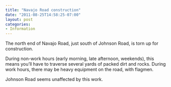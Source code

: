 ```yaml
---
title: "Navajo Road construction"
date: "2011-08-25T14:58:25-07:00"
layout: post
categories:
- Information
---
```


The north end of Navajo Road, just south of Johnson Road, is torn up for construction.  
  
During non-work hours (early morning, late afternoon, weekends), this means you’ll have to traverse several yards of packed dirt and rocks. During work hours, there may be heavy equipment on the road, with flagmen.

Johnson Road seems unaffected by this work.